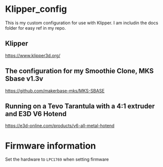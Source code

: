 # Klipper_config

This is my custom configuration for use with Klipper. I am includin the docs folder for easy ref in my repo.

## Klipper
https://www.klipper3d.org/
 
## The configuration for my Smoothie Clone, MKS Sbase v1.3v
https://github.com/makerbase-mks/MKS-SBASE

## Running on a Tevo Tarantula with a 4:1 extruder and E3D V6 Hotend
https://e3d-online.com/products/v6-all-metal-hotend

# Firmware information

Set the hardware to `LPC1769` when setting firmware 